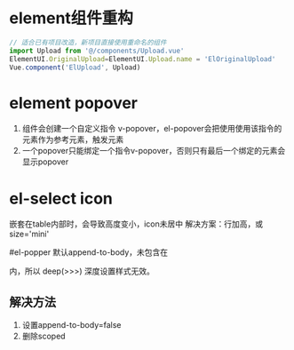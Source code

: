 # element组件重构
```javascript
// 适合已有项目改造，新项目直接使用重命名的组件
import Upload from '@/components/Upload.vue'
ElementUI.OriginalUpload=ElementUI.Upload.name = 'ElOriginalUpload'
Vue.component('ElUpload', Upload)
```
# element popover
1. 组件会创建一个自定义指令 v-popover，el-popover会把使用使用该指令的元素作为参考元素，触发元素
2. 一个popover只能绑定一个指令v-popover，否则只有最后一个绑定的元素会显示popover

# el-select icon
嵌套在table内部时，会导致高度变小，icon未居中
解决方案：行加高，或 size='mini'

#el-popper
默认append-to-body，未包含在<div id='app'></div>内，所以 deep(>>>) 深度设置样式无效。
## 解决方法
1. 设置append-to-body=false
2. 删除scoped
